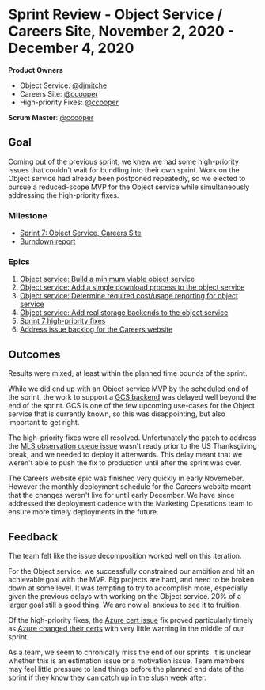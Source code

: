 # Sprint Review - Object Service / Careers Site, November 2, 2020 - December 4, 2020

**Product Owners**
* Object Service: [@djmitche](https://github.com/djmitche)
* Careers Site: [@ccooper](https://github.com/ccooper)
* High-priority Fixes: [@ccooper](https://github.com/ccooper)

**Scrum Master**: [@ccooper](https://github.com/ccooper)

## Goal
Coming out of the [previous sprint](https://github.com/taskcluster/scrum/blob/main/sprints/20200928-private-deployments/sprint-review.md), we knew we had some high-priority issues that couldn't wait for bundling into their own sprint. Work on the Object service had already been postponed repeatedly, so we elected to pursue a reduced-scope MVP for the Object service while simultaneously addressing the high-priority fixes.

### Milestone
* [Sprint 7: Object Service, Careers Site](https://app.zenhub.com/workspaces/services-engineering-5ed15d37c2d9744af28567dc/board?milestones=Sprint%207%3A%20Object%20Service,%20Careers%20Site%232020-12-04,Sprint%207%3A%20Object%20Service%2C%20Careers%20Site%232020-12-04&filterLogic=any&repos=161867312,207857296,199742618,257988948,269405817,210879143,284731663,9521528,294202511)
* [Burndown report](https://app.zenhub.com/workspaces/services-engineering-5ed15d37c2d9744af28567dc/reports/burndown?milestoneId=6013788)

### Epics
1. [Object service: Build a minimum viable object service](https://github.com/taskcluster/scrum/issues/32)
2. [Object service: Add a simple download process to the object service](https://github.com/taskcluster/scrum/issues/34)
3. [Object service: Determine required cost/usage reporting for object service](https://github.com/taskcluster/scrum/issues/40)
4. [Object service: Add real storage backends to the object service](https://github.com/taskcluster/scrum/issues/36)
5. [Sprint 7 high-priority fixes](https://github.com/taskcluster/scrum/issues/45)
6. [Address issue backlog for the Careers website](https://github.com/taskcluster/scrum/issues/41)


## Outcomes
Results were mixed, at least within the planned time bounds of the sprint.

While we did end up with an Object service MVP by the scheduled end of the sprint, the work to support a [GCS backend](https://github.com/taskcluster/taskcluster/issues/3718) was delayed well beyond the end of the sprint. GCS is one of the few upcoming use-cases for the Object service that is currently known, so this was disappointing, but also important to get right.

The high-priority fixes were all resolved. Unfortunately the patch to address the [MLS observation queue issue](https://github.com/mozilla/ichnaea/issues/1398) wasn't ready prior to the US Thanksgiving break, and we needed to deploy it afterwards. This delay meant that we weren't able to push the fix to production until after the sprint was over.

The Careers website epic was finished very quickly in early Novemeber. However the monthly deployment schedule for the Careers website meant that the changes weren't live for until early December. We have since addressed the deployment cadence with the Marketing Operations team to ensure more timely deployments in the future.

## Feedback
The team felt like the issue decomposition worked well on this iteration.

For the Object service, we successfully constrained our ambition and hit an achievable goal with the MVP. Big projects are hard, and need to be broken down at some level. It was tempting to try to accomplish more, especially given the previous delays with working on the Object service. 20% of a larger goal still a good thing. We are now all anxious to see it to fruition.

Of the high-priority fixes, the [Azure cert issue](https://github.com/taskcluster/taskcluster/issues/3669) fix proved particularly timely as [Azure changed their certs](https://docs.microsoft.com/en-ca/azure/security/fundamentals/tls-certificate-changes) with very little warning in the middle of our sprint.

As a team, we seem to chronically miss the end of our sprints. It is unclear whether this is an estimation issue or a motivation issue. Team members may feel little pressure to land things before the planned end date of the sprint if they know they can catch up in the slush week after.